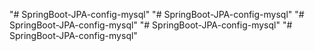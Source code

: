 "# SpringBoot-JPA-config-mysql" 
"# SpringBoot-JPA-config-mysql" 
"# SpringBoot-JPA-config-mysql" 
"# SpringBoot-JPA-config-mysql" 
"# SpringBoot-JPA-config-mysql" 
